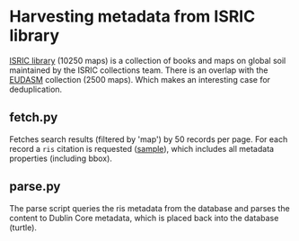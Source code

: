 # Harvesting metadata from ISRIC library

[ISRIC library](https://library.wur.nl/WebQuery/isric) (10250 maps) is a collection of books and maps on global soil maintained by the ISRIC collections team.
There is an overlap with the [EUDASM](https://esdac.jrc.ec.europa.eu/resource-type/national-soil-maps-eudasm) collection (2500 maps). Which makes an interesting case for deduplication.

## fetch.py 

Fetches search results (filtered by 'map') by 50 records per page. For each record a `ris` citation is requested ([sample](https://library.wur.nl/WebQuery/isric/start/2268261)), which includes all metadata properties (including bbox).

## parse.py

The parse script queries the ris metadata from the database and parses the content to Dublin Core metadata, which is placed back into the database (turtle).


